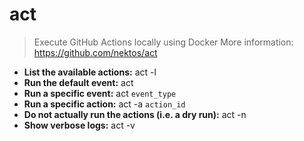 # act
> Execute GitHub Actions locally using Docker
> More information: <https://github.com/nektos/act>
- **List the available actions:**
act -l
- **Run the default event:**
act
- **Run a specific event:**
act `event_type`
- **Run a specific action:**
act -a `action_id`
- **Do not actually run the actions (i.e. a dry run):**
act -n
- **Show verbose logs:**
act -v
